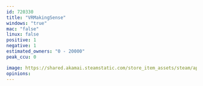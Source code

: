 ```yaml
---
id: 720330
title: "VRMakingSense"
windows: "true"
mac: "false"
linux: false
positive: 1
negative: 1
estimated_owners: "0 - 20000"
peak_ccu: 0

image: https://shared.akamai.steamstatic.com/store_item_assets/steam/apps/720330/header.jpg?t=1511135374
opinions:
---
```

